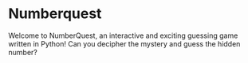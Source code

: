 # Numberquest
Welcome to NumberQuest, an interactive and exciting guessing game written in Python! Can you decipher the mystery and guess the hidden number?
